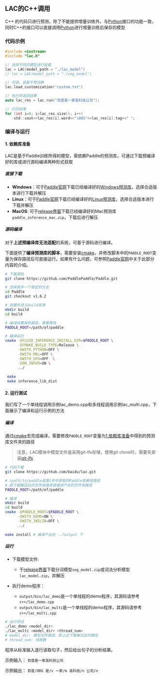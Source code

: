 ## LAC的C++调用
C++ 的代码只进行预测，除了不能提供增量训练外，与[Python](../README.md)接口的功能一致，同时C++的接口可以直接调用[Python](../README.md)进行增量训练后保存的模型

### 代码示例
```c
#include <iostream>
#include "lac.h"

// 选择不同的模型进行装载
lac = LAC(model_path = "./lac_model")
// lac = LAC(model_path = "./seg_model")

// 可选，装载干预词典
lac.load_customization("custom.txt")

// 执行并返回结果
auto lac_res = lac.run("百度是一家高科技公司");

// 打印结果
for (int i=0; i<lac_res.size(); i++)
    std::cout<<lac_res[i].word<<"\001"<<lac_res[i].tag<<" ";
```

### 编译与运行

<h4 id="依赖库准备">1. 依赖库准备</h4>
LAC是基于Paddle训练所得的模型，需依赖Paddle的预测库，可通过下载预编译好的库或进行源码编译两种形式获取

##### 直接下载

- **Windows**：可于[Paddle官网](https://www.paddlepaddle.org.cn)下载已经编译好的[Windows预测库](https://www.paddlepaddle.org.cn/documentation/docs/zh/advanced_guide/inference_deployment/inference/windows_cpp_inference.html)，选择合适版本进行下载并解压
- **Linux**：可于[Paddle官网](https://www.paddlepaddle.org.cn)下载已经编译好的[Linux预测库](https://www.paddlepaddle.org.cn/documentation/docs/zh/advanced_guide/inference_deployment/inference/build_and_install_lib_cn.html)，选择合适版本进行下载并解压
- **MacOS**: 可于[release界面](https://github.com/baidu/lac/releases/)下载已经编译好的Mac预测库`paddle_inference_mac.zip`，下载后进行解压

##### 源码编译
对于**上述预编译库无法适配**的系统，可基于源码进行编译。

下面提供了**编译预测库的脚本**，需要安装[cmake](https://cmake.org/download/)，并修改脚本中的`PADDLE_ROOT`变量为保存路径后可直接运行。如果有什么问题，可参照[Paddle官网](https://www.paddlepaddle.org.cn/documentation/docs/zh/advanced_guide/inference_deployment/inference/index_cn.html)中关于此部分内容的介绍。
```sh
# 下载源码
git clone https://github.com/PaddlePaddle/Paddle.git

# 选择其中一个稳定的分支
cd Paddle
git checkout v1.6.2

# 创建并进入build目录
mkdir build
cd build

# 编译结果保存路径，需要需改
PADDLE_ROOT=/path/of/paddle

# 编译运行
cmake -DFLUID_INFERENCE_INSTALL_DIR=$PADDLE_ROOT \
      -DCMAKE_BUILD_TYPE=Release \
      -DWITH_PYTHON=OFF \
      -DWITH_MKL=OFF \
      -DWITH_GPU=OFF  \
      -DON_INFER=ON \
      ../
      
 make
 make inference_lib_dist
```

#### 2. 运行测试
我们写了一个单线程调用示例lac_demo.cpp和多线程调用示例lac_multi.cpp，下面展示了编译和运行示例的方法
##### 编译

通过[cmake](https://cmake.org/download/)去完成编译，需要修改`PADDLE_ROOT`变量为[1.依赖库准备](#依赖库准备)中得到的预测库文件夹的路径

> 注意，LAC模块中模型文件是采用git-lfs存储，使用git clone时，需要先安装[git-lfs](https://help.github.com/articles/versioning-large-files/)

```sh
# 代码下载
git clone https://github.com/baidu/lac.git

# /path/to/paddle是第1步中获取的Paddle依赖库路径
# 即下载解压后的文件夹路径或编译产出的文件夹路径
PADDLE_ROOT=/path/of/paddle

# 编译
mkdir build
cd build
cmake -DPADDLE_ROOT=$PADDLE_ROOT \
      -DWITH_DEMO=ON \
      -DWITH_JNILIB=OFF \
      ../
      
make install # 编译产出在 ../output 下
```

##### 运行
- 下载模型文件:
  - 于[release界面](https://github.com/baidu/lac/releases/)下载分词模型`seg_model.zip`或词法分析模型`lac_model.zip`，并解压

- 执行demo程序：
    - `output/bin/lac_demo`是一个单线程的demo程序，其源码请参考`c++/lac_demo.cpp`
    - `output/bin/lac_multi`是一个单线程的demo程序，其源码请参考`c++/lac_multi.cpp`

```sh
# 运行测试
./lac_demo <model_dir> 
./lac_multi <model_dir> <thread_num>
# model_dir: 模型文件路径，即上述下载解压后的路径
# thread_num: 线程数
```
程序从标准输入逐行读取句子，然后给出句子的分析结果。

示例输入：
`百度是一家高科技公司`

示例输出：
`百度/ORG 是/v 一家/m 高科技/n 公司/n`

